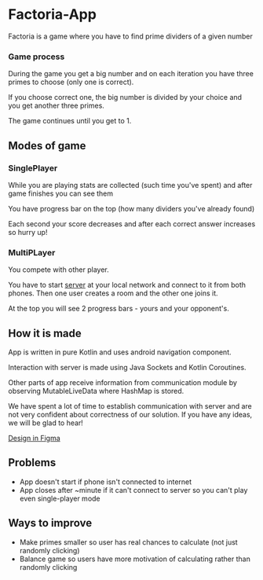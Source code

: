 # Factoria-App

Factoria is a game where you have to find prime dividers of a given number

### Game process

During the game you get a big number and on each iteration you have three primes to choose (only one is correct).

If you choose correct one, the big number is divided by your choice and you get another three primes.

The game continues until you get to 1.

## Modes of game

### SinglePlayer

While you are playing stats are collected (such time you've spent) and after game finishes you can see them

You have progress bar on the top (how many dividers you've already found)

Each second your score decreases and after each correct answer increases so hurry up!

### MultiPLayer

You compete with other player.

You have to start [server](https://github.com/KennelTeam/Factoria-Server) at your local network and connect to it from both phones. Then one user creates a room and the other one joins it.

At the top you will see 2 progress bars - yours and your opponent's.

## How it is made

App is written in pure Kotlin and uses android navigation component.

Interaction with server is made using Java Sockets and Kotlin Coroutines.

Other parts of app receive information from communication module by observing MutableLiveData where HashMap is stored.

We have spent a lot of time to establish communication with server and are not very confident about correctness of our solution.
If you have any ideas, we will be glad to hear!

[Design in Figma](https://www.figma.com/file/7557tfi9qksGnfvjKwz4FS/Factoria)

## Problems

- App doesn't start if phone isn't connected to internet
- App closes after ~minute if it can't connect to server so you can't play even single-player mode

## Ways to improve

- Make primes smaller so user has real chances to calculate (not just randomly clicking)
- Balance game so users have more motivation of calculating rather than randomly clicking
